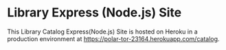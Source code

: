 # Library Express (Node.js) Site
This Library Catalog Express(Node.js) Site is hosted on Heroku in a production environment at https://polar-tor-23164.herokuapp.com/catalog.
